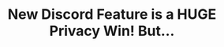---
title: "New Discord Feature is a HUGE Privacy Win! But..."
description: "Episode 196: Discord's new end-to-end encryption, LinkedIn scraped user data without warning, Mozilla is leaving the fediverse, and more!"
datePublished: 2024-09-22
dateUpdated: 2024-09-22
linkYouTube: "https://www.youtube.com/watch?v=2_MihShVJYI"
linkForum: "https://discuss.techlore.tech/t/new-discord-feature-is-a-huge-privacy-win-but/10094"
linkPeerTube: "https://neat.tube/w/ox9tjq7MaYjJH1v5NupcVJ"
linkOdysee: "https://odysee.com/@surveillancereport:2/new-discord-feature-is-a-huge-privacy:f"
tags: ["SR"]
---